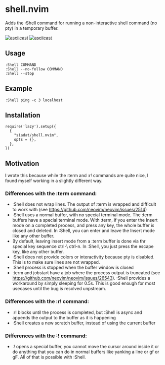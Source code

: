 # shell.nvim

Adds the :Shell command for running a non-interactive shell command (no pty) in a temporary buffer.

[![asciicast](https://asciinema.org/a/QOXhP4cC2XejW90rnWX6OvlHf.svg)](https://asciinema.org/a/QOXhP4cC2XejW90rnWX6OvlHf)
[![asciicast](https://asciinema.org/a/dj4r53MzhokWa2pD86Zi91eTt.svg)](https://asciinema.org/a/dj4r53MzhokWa2pD86Zi91eTt)

## Usage
```
:Shell COMMAND
:Shell --no-follow COMMAND
:Shell --stop
```

## Example
```
:Shell ping -c 3 localhost
```

## Installation
```
require('lazy').setup({
  {
    "siadat/shell.nvim",
    opts = {},
  },
})
```

## Motivation
I wrote this because while the :term and :r! commands are quite nice, I found myself working in a slightly different way.

### Differences with the :term command:
- :Shell does not wrap lines. The output of :term is wrapped and difficult to work with (see https://github.com/neovim/neovim/issues/2514)
- :Shell uses a normal buffer, with no special terminal mode. The :term buffers have a special terminal mode. With :term, if you enter the Insert mode on a completed process, and press any key, the whole buffer is closed and deleted. In :Shell, you can enter and leave the Insert mode like any other buffer. 
- By default, leaving insert mode from a :term buffer is done via thr special key sequence ctrl-\ ctrl-n. In :Shell, you just press the escape key, like any other buffer.  
- :Shell does not provide colors or interactivity because pty is disabled. This is to make sure lines are not wrapped. 
- :Shell process is stopped when the buffer window is closed
- :term and jobstart have a job where the process output is truncated (see https://github.com/neovim/neovim/issues/26543). :Shell provides a workaround by simply sleeping for 0.5s. This is good enough for most usecases until the bug is resolved unpstream. 

### Differences with the :r! command:
- :r! blocks until the process is completed, but :Shell is async and appends the output to the buffer as it is happening
- :Shell creates a new scratch buffer, instead of using the current buffer

### Differences with the :! command:
-  :! opens a special buffer, you cannot move the cursor around inside it or do anything that you can do in normal buffers like yanking a line or gf or gF. All of that is possible with :Shell. 
